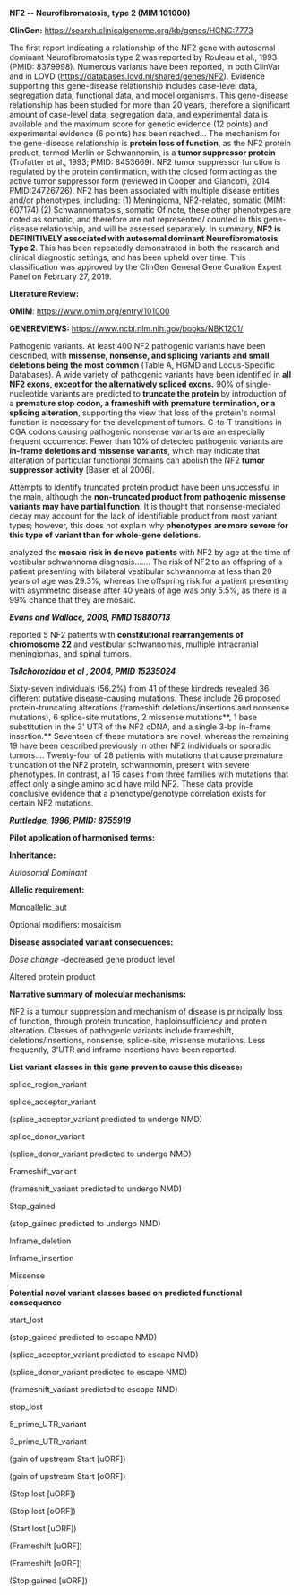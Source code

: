 **NF2 -- Neurofibromatosis, type 2 (MIM 101000)**

**ClinGen:** https://search.clinicalgenome.org/kb/genes/HGNC:7773

The first report indicating a relationship of the NF2 gene with
autosomal dominant Neurofibromatosis type 2 was reported by Rouleau et al., 1993 (PMID: 8379998). Numerous variants have been reported, in both ClinVar and in LOVD (https://databases.lovd.nl/shared/genes/NF2).
Evidence supporting this gene-disease relationship includes case-level data, segregation data, functional data, and model organisms. This gene-disease relationship has been studied for more than 20 years, therefore a significant amount of case-level data, segregation data, and experimental data is available and the maximum score for genetic evidence (12 points) and experimental evidence (6 points) has been
reached... The mechanism for the gene-disease relationship is **protein loss of function**, as the NF2 protein product, termed Merlin or Schwannomin, is a **tumor suppressor protein** (Trofatter et al., 1993;
PMID: 8453669). NF2 tumor suppressor function is regulated by the
protein confirmation, with the closed form acting as the active tumor
suppressor form (reviewed in Cooper and Giancotti, 2014 PMID:24726726).
NF2 has been associated with multiple disease entities and/or
phenotypes, including: (1) Meningioma, NF2-related, somatic (MIM:
607174) (2) Schwannomatosis, somatic Of note, these other phenotypes are
noted as somatic, and therefore are not represented/ counted in this
gene-disease relationship, and will be assessed separately. In summary,
**NF2 is DEFINITIVELY associated with autosomal dominant
Neurofibromatosis Type 2**. This has been repeatedly demonstrated in
both the research and clinical diagnostic settings, and has been upheld
over time. This classification was approved by the ClinGen General Gene
Curation Expert Panel on February 27, 2019.

**Literature Review:**

**OMIM**: https://www.omim.org/entry/101000

**GENEREVIEWS:** https://www.ncbi.nlm.nih.gov/books/NBK1201/

Pathogenic variants. At least 400 NF2 pathogenic variants have been
described, with **missense, nonsense, and splicing variants and small deletions being the most common** (Table A, HGMD and Locus-Specific
Databases). A wide variety of pathogenic variants have been identified
in **all NF2 exons, except for the alternatively spliced exons.** 90% of
single-nucleotide variants are predicted to **truncate the protein** by
introduction of a **premature stop codon, a frameshift with premature
termination, or a splicing alteration**, supporting the view that loss
of the protein\'s normal function is necessary for the development of
tumors. C-to-T transitions in CGA codons causing pathogenic nonsense
variants are an especially frequent occurrence. Fewer than 10% of
detected pathogenic variants are **in-frame deletions and missense
variants**, which may indicate that alteration of particular functional
domains can abolish the NF2 **tumor suppressor activity** \[Baser et al
2006\].

Attempts to identify truncated protein product have been unsuccessful in the main, although the **non-truncated product from pathogenic missense variants may have partial function**. It is thought that nonsense-mediated decay may account for the lack of identifiable product from most variant types; however, this does not explain why **phenotypes are more severe for this type of variant than for whole-gene deletions**.

analyzed the **mosaic risk in de novo patients** with NF2 by age at the time of vestibular schwannoma diagnosis....... The risk of NF2 to an offspring of a patient presenting with bilateral vestibular schwannoma at less than 20 years of age was 29.3%, whereas the offspring risk for a
patient presenting with asymmetric disease after 40 years of age was
only 5.5%, as there is a 99% chance that they are mosaic.

***Evans and Wallace, 2009, PMID 19880713***

reported 5 NF2 patients with **constitutional rearrangements of
chromosome 22** and vestibular schwannomas, multiple intracranial
meningiomas, and spinal tumors.

***Tsilchorozidou et al , 2004, PMID 15235024***

Sixty-seven individuals (56.2%) from 41 of these kindreds revealed 36
different putative disease-causing mutations. These include 26 proposed
protein-truncating alterations (frameshift deletions/insertions and
nonsense mutations), 6 splice-site mutations, 2 missense mutations**, 1
base substitution in the 3\' UTR of the NF2 cDNA, and a single 3-bp
in-frame insertion.** Seventeen of these mutations are novel, whereas
the remaining 19 have been described previously in other NF2 individuals
or sporadic tumors.... Twenty-four of 28 patients with mutations that
cause premature truncation of the NF2 protein, schwannomin, present with
severe phenotypes. In contrast, all 16 cases from three families with
mutations that affect only a single amino acid have mild NF2. These data
provide conclusive evidence that a phenotype/genotype correlation exists
for certain NF2 mutations.

***Ruttledge, 1996, PMID: 8755919***

**Pilot application of harmonised terms:**

**Inheritance:**

*Autosomal Dominant*

**Allelic requirement:**

Monoallelic_aut    

Optional modifiers: mosaicism

**Disease associated variant consequences:**

*Dose change* -decreased gene product level

Altered protein product

**Narrative summary of molecular mechanisms:**

NF2 is a tumour suppression and mechanism of disease is principally loss of function, through protein truncation, haploinsufficiency and protein alteration. Classes of pathogenic variants include frameshift, deletions/insertions, nonsense, splice-site, missense mutations.
Less frequently, 3'UTR and inframe insertions have been reported.

**List variant classes in this gene proven to cause this disease:**

splice_region_variant

splice_acceptor_variant

(splice_acceptor_variant predicted to undergo NMD)

splice_donor_variant

(splice_donor_variant predicted to undergo NMD)

Frameshift_variant

(frameshift_variant predicted to undergo NMD)

Stop_gained

(stop_gained predicted to undergo NMD)

Inframe_deletion

Inframe_insertion

Missense

**Potential novel variant classes based on predicted functional
consequence**

start_lost

(stop_gained predicted to escape NMD)

(splice_acceptor_variant predicted to escape NMD)

(splice_donor_variant predicted to escape NMD)

(frameshift_variant predicted to escape NMD)

stop_lost

5_prime_UTR_variant

3_prime_UTR_variant

(gain of upstream Start \[uORF\])

(gain of upstream Start \[oORF\])

(Stop lost \[uORF\])

(Stop lost \[oORF\])

(Start lost \[uORF\])

(Frameshift \[uORF\])

(Frameshift \[oORF\])

(Stop gained \[uORF\])
